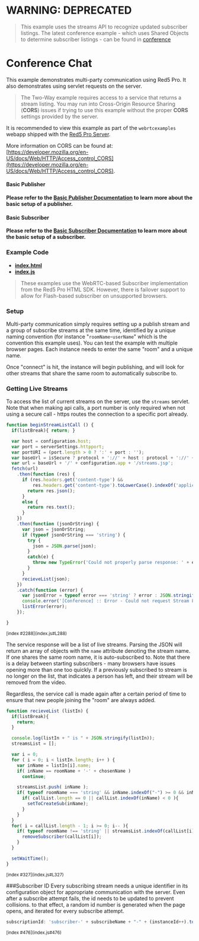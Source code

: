 # WARNING: DEPRECATED

> This example uses the streams API to recognize updated subscriber listings. The latest conference example - which uses Shared Objects to determine subscriber listings - can be found in [conference](../conference)

# Conference Chat
This example demonstrates multi-party communication using Red5 Pro. It also demonstrates using servlet requests on the server.

> The Two-Way example requires access to a service that returns a stream listing. You may run into Cross-Origin Resource Sharing (**CORS**) issues if trying to use this example without the proper **CORS** settings provided by the server.

It is recommended to view this example as part of the `webrtcexamples` webapp shipped with the [Red5 Pro Server](https://account.red5pro.com/download).

More information on CORS can be found at: [https://developer.mozilla.org/en-US/docs/Web/HTTP/Access_control_CORS](https://developer.mozilla.org/en-US/docs/Web/HTTP/Access_control_CORS).

#### Basic Publisher
**Please refer to the [Basic Publisher Documentation](../publish/README.md) to learn more about the basic setup of a publisher.**

#### Basic Subscriber
**Please refer to the [Basic Subscriber Documentation](../subscribe/README.md) to learn more about the basic setup of a subscriber.**

### Example Code
- **[index.html](index.html)**
- **[index.js](index.js)**

> These examples use the WebRTC-based Subscriber implementation from the Red5 Pro HTML SDK. However, there is failover support to allow for Flash-based subscriber on unsupported browsers.

### Setup
Multi-party communication simply requires setting up a publish stream and a group of subscribe streams at the same time, identified by a unique naming convention (for instance "`roomName`-`userName`" which is the convention this example uses).  You can test the example with multiple browser pages. Each instance needs to enter the same "room" and a unique name.

Once "connect" is hit, the instance will begin publishing, and will look for other streams that share the same room to automatically subscribe to.

### Getting Live Streams
To access the list of current streams on the server, use the `streams` servlet. Note that when making api calls, a port number is only required when not using a secure call - https routes the connection to a specific port already.

```js
function beginStreamListCall () {
  if(listBreak){ return; }

  var host = configuration.host;
  var port = serverSettings.httpport;
  var portURI = (port.length > 0 ? ':' + port : '');
  var baseUrl = isSecure ? protocol + '://' + host : protocol + '://' + host + portURI;
  var url = baseUrl + '/' + configuration.app + '/streams.jsp';
  fetch(url)
    .then(function (res) {
      if (res.headers.get('content-type') &&
          res.headers.get('content-type').toLowerCase().indexOf('application/json') >= 0) {
        return res.json();
      }
      else {
        return res.text();
      }
    })
    .then(function (jsonOrString) {
      var json = jsonOrString;
      if (typeof jsonOrString === 'string') {
        try {
          json = JSON.parse(json);
        }
        catch(e) {
          throw new TypeError('Could not properly parse response: ' + e.message);
        }
      }
      recieveList(json);
    })
    .catch(function (error) {
      var jsonError = typeof error === 'string' ? error : JSON.stringify(error, null, 2);
      console.error('[Conference] :: Error - Could not request Stream List. ' + jsonError);
      listError(error);
    });

}
```

<sup>
[index #2288](index.js#L288)
</sup>

The service response will be a list of live streams. Parsing the JSON will return an array of objects with the `name` attribute denoting the stream name. If one shares the same room name, it is auto-subscribed to. Note that there is a delay between starting subscribers - many browsers have issues opening more than one too quickly. If a previously subscribed to stream is no longer on the list, that indicates a person has left, and their stream will be removed from the video.

Regardless, the service call is made again after a certain period of time to ensure that new people joining the "room" are always added.

```js
function recieveList (listIn) {
  if(listBreak){
    return;
  }

  console.log(listIn + " is " + JSON.stringify(listIn));
  streamsList = [];

  var i = 0;
  for ( i = 0; i < listIn.length; i++ ) {
    var inName = listIn[i].name;
    if( inName == roomName + '-' + chosenName )
      continue;

    streamsList.push( inName );
    if( typeof roomName === 'string' && inName.indexOf("-") >= 0 && inName.split("-")[0] == roomName){
      if( callList.length == 0 || callList.indexOf(inName) < 0 ){
        setToCreateSub(inName);
      }
    }
  }
  for( i = callList.length - 1; i >= 0; i-- ){
    if( typeof roomName !== 'string' || streamsList.indexOf(callList[i]) < 0 ){
      removeSubscriber(callList[i]);
    }
  }

  setWaitTime();
}
```

<sup>
[index #327](index.js#L327)
</sup>

###Subscriber ID
Every subscribing stream needs a unique identifier in its configuration object for appropriate communication with the server. Even after a subscribe attempt fails, the id needs to be updated to prevent collisions. to that effect, a random id number is generated when the page opens, and iterated for every subscribe attempt.

```js
subscriptionId: 'subscriber-' + subscribeName + "-" + (instanceId++).toString(16),
```

<sup>
[index #476](index.js#476)
